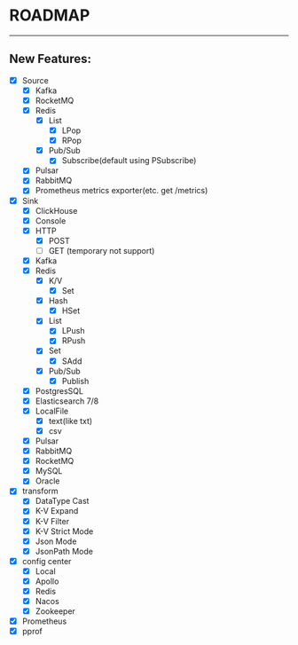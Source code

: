 # ROADMAP

---

## New Features:

- [X] Source
    - [X] Kafka
    - [X] RocketMQ
    - [X] Redis
        - [X] List
            - [X] LPop
            - [X] RPop
        - [X] Pub/Sub
            - [X] Subscribe(default using PSubscribe)
    - [X] Pulsar
    - [X] RabbitMQ
    - [X] Prometheus metrics exporter(etc. get /metrics)
- [X] Sink
    - [X] ClickHouse
    - [X] Console
    - [X] HTTP
        - [X] POST
        - [ ] GET (temporary not support)
    - [X] Kafka
    - [X] Redis
        - [X] K/V
            - [X] Set
        - [X] Hash
            - [X] HSet
        - [X] List
            - [X] LPush
            - [X] RPush
        - [X] Set
            - [X] SAdd
        - [X] Pub/Sub
            - [X] Publish
    - [X] PostgresSQL
    - [X] Elasticsearch 7/8
    - [X] LocalFile
        - [X] text(like txt)
        - [X] csv
    - [X] Pulsar
    - [X] RabbitMQ
    - [X] RocketMQ
    - [X] MySQL
    - [X] Oracle
- [X] transform
    - [X] DataType Cast
    - [X] K-V Expand
    - [X] K-V Filter
    - [X] K-V Strict Mode
    - [X] Json Mode
    - [X] JsonPath Mode
- [X] config center
    - [X] Local
    - [X] Apollo
    - [X] Redis
    - [X] Nacos
    - [X] Zookeeper
- [X] Prometheus
- [X] pprof